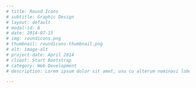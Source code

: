 ```yaml
---
# title: Round Icons
# subtitle: Graphic Design
# layout: default
# modal-id: 6
# date: 2014-07-15
# img: roundicons.png
# thumbnail: roundicons-thumbnail.png
# alt: image-alt
# project-date: April 2014
# client: Start Bootstrap
# category: Web Development
# description: Lorem ipsum dolor sit amet, usu cu alterum nominavi lobortis. At duo novum diceret. Tantas apeirian vix et, usu sanctus postulant inciderint ut, populo diceret necessitatibus in vim. Cu eum dicam feugiat noluisse.

---
```

